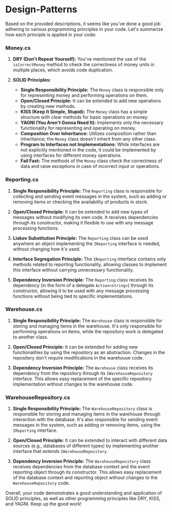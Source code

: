 # Design-Patterns
Based on the provided descriptions, it seems like you've done a good job adhering to various programming principles in your code. Let's summarize how each principle is applied in your code:

### Money.cs
1. **DRY (Don't Repeat Yourself):** You've mentioned the use of the `isCorrectMoney` method to check the correctness of money units in multiple places, which avoids code duplication.
   
2. **SOLID Principles:**
   - **Single Responsibility Principle:** The `Money` class is responsible only for representing money and performing operations on them.
   - **Open/Closed Principle:** It can be extended to add new operations by creating new methods.
   - **KISS (Keep It Simple, Stupid):** The `Money` class has a simple structure with clear methods for basic operations on money.
   - **YAGNI (You Aren't Gonna Need It):** Implements only the necessary functionality for representing and operating on money.
   - **Composition Over Inheritance:** Utilizes composition rather than inheritance; the `Money` class doesn't inherit from any other class.
   - **Program to Interfaces not Implementations:** While interfaces are not explicitly mentioned in the code, it could be implemented by using interfaces for different money operations.
   - **Fail Fast:** The methods of the `Money` class check the correctness of data and raise exceptions in case of incorrect input or operations.

### Reporting.cs
1. **Single Responsibility Principle:** The `Reporting` class is responsible for collecting and sending event messages in the system, such as adding or removing items or checking the availability of products in stock.
   
2. **Open/Closed Principle:** It can be extended to add new types of messages without modifying its own code. It receives dependencies through its constructor, making it flexible to use with any message processing functions.
   
3. **Liskov Substitution Principle:** The `Reporting` class can be used anywhere an object implementing the `IReporting` interface is needed, without changing how it's used.
   
4. **Interface Segregation Principle:** The `IReporting` interface contains only methods related to reporting functionality, allowing classes to implement this interface without carrying unnecessary functionality.
   
5. **Dependency Inversion Principle:** The `Reporting` class receives its dependency (in the form of a delegate `Action<string>`) through its constructor, allowing it to be used with any message processing functions without being tied to specific implementations.

### Warehouse.cs
1. **Single Responsibility Principle:** The `Warehouse` class is responsible for storing and managing items in the warehouse. It's only responsible for performing operations on items, while the repository work is delegated to another class.
   
2. **Open/Closed Principle:** It can be extended for adding new functionalities by using the repository as an abstraction. Changes in the repository don't require modifications in the warehouse code.
   
3. **Dependency Inversion Principle:** The `Warehouse` class receives its dependency from the repository through its `IWarehouseRepository` interface. This allows easy replacement of the specific repository implementation without changes to the warehouse code.

### WarehouseRepository.cs
1. **Single Responsibility Principle:** The `WarehouseRepository` class is responsible for storing and managing items in the warehouse through interaction with the database. It's also responsible for sending event messages in the system, such as adding or removing items, using the `IReporting` interface.
   
2. **Open/Closed Principle:** It can be extended to interact with different data sources (e.g., databases of different types) by implementing another interface that extends `IWarehouseRepository`.
   
3. **Dependency Inversion Principle:** The `WarehouseRepository` class receives dependencies from the database context and the event reporting object through its constructor. This allows easy replacement of the database context and reporting object without changes to the `WarehouseRepository` code.

Overall, your code demonstrates a good understanding and application of SOLID principles, as well as other programming principles like DRY, KISS, and YAGNI. Keep up the good work!
